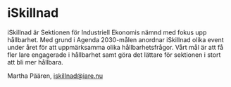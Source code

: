 # iSkillnad

iSkillnad är Sektionen för Industriell Ekonomis nämnd med fokus upp hållbarhet. Med grund i Agenda 2030-målen anordnar iSkillnad olika event under året för att uppmärksamma olika hållbarhetsfrågor. Vårt mål är att få fler Iare engagerade i hållbarhet samt göra det lättare för sektionen i stort att bli mer hållbara.

Martha Päären, iskillnad@iare.nu
